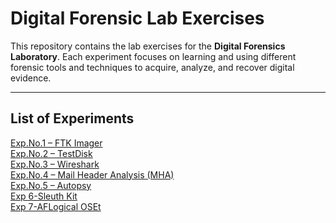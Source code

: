 # Digital Forensic Lab Exercises

This repository contains the lab exercises for the **Digital Forensics Laboratory**. Each experiment focuses on learning and using different forensic tools and techniques to acquire, analyze, and recover digital evidence.

---

## List of Experiments

<a href="https://github.com/Veera03122005/DF-Lab-Experiments/blob/main/Exp.No-1%20FTK%20IMAGER.md" target="_blank">Exp.No.1 – FTK Imager</a>  
<a href="https://github.com/Veera03122005/DF-Lab-Experiments/blob/main/Exp.No%20-2%20Testdisk.md" target="_blank">Exp.No.2 – TestDisk</a>  
<a href="https://github.com/Veera03122005/DF-Lab-Experiments/blob/main/Exp.No%20-3%20wireshark.md" target="_blank">Exp.No.3 – Wireshark</a>  
<a href="https://github.com/Veera03122005/DF-Lab-Experiments/blob/main/Exp.No-4%20MHA.md" target="_blank">Exp.No.4 – Mail Header Analysis (MHA)</a>  
<a href="https://github.com/Veera03122005/DF-Lab-Experiments/blob/main/Exp.No-5%20Autopsy.md" target="_blank">Exp.No.5 – Autopsy</a>  
<a href="https://github.com/Veera03122005/DF-Lab-Experiments/blob/main/Exp%206-Sleuth%20Kit.md" target="_blank">Exp 6-Sleuth Kit</a>  
<a href="https://github.com/Veera03122005/DF-Lab-Experiments/blob/main/Exp%207%20-AFLogical.md" target="_blank">Exp 7-AFLogical OSEt</a>  
